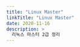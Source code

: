 ```yaml
---
title: "Linux Master"
linkTitle: "Linux Master"
date: 2020-11-16
description: >
  리눅스 마스터 2급 정리
---
```

